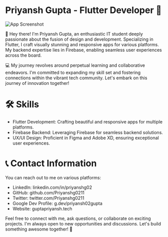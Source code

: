 
# Priyansh Gupta - Flutter Developer 🚀

![App Screenshot](https://boards.holopin.io/priyanshg0211)

👋 Hey there! I'm Priyansh Gupta, an enthusiastic IT student deeply passionate about the fusion of design and development. Specializing in Flutter, I craft visually stunning and responsive apps for various platforms. My backend expertise lies in Firebase, enabling seamless user experiences across the board.

💻 My journey revolves around perpetual learning and collaborative endeavors. I'm committed to expanding my skill set and fostering connections within the vibrant tech community. Let's embark on this journey of innovation together!

# 🛠 Skills

* Flutter Development: Crafting beautiful and responsive apps for multiple platforms.
* Firebase Backend: Leveraging Firebase for seamless backend solutions.
* UX/UI Design: Proficient in Figma and Adobe XD, ensuring exceptional user experiences.

# 📞 Contact Information

You can reach out to me on various platforms:

* LinkedIn: linkedin.com/in/priyanshg02
* GitHub: github.com/Priyanshg0211
* Twitter: twitter.com/Priyanshg0211
* Google Dev Profile: g.dev/priyansh02gupta
* Website: guptapriyansh.tech


Feel free to connect with me, ask questions, or collaborate on exciting projects. I'm always open to new opportunities and discussions. Let's build something awesome together! 🌟
